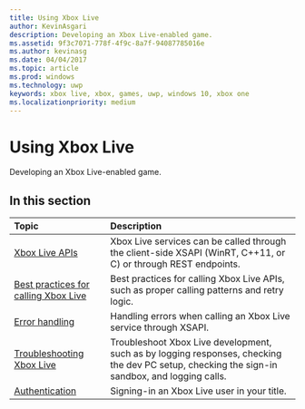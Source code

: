 ```yaml
---
title: Using Xbox Live
author: KevinAsgari
description: Developing an Xbox Live-enabled game.
ms.assetid: 9f3c7071-778f-4f9c-8a7f-94087785016e
ms.author: kevinasg
ms.date: 04/04/2017
ms.topic: article
ms.prod: windows
ms.technology: uwp
keywords: xbox live, xbox, games, uwp, windows 10, xbox one
ms.localizationpriority: medium
---
```


# Using Xbox Live

Developing an Xbox Live-enabled game.

## In this section

| Topic                                                                                                                                             | Description                                                                                                   |
|:--------------------------------------------------------------------------------------------------------------------------------------------------|:--------------------------------------------------------------------------------------------------------------|
| [Xbox Live APIs](xbox-live-apis.md) | Xbox Live services can be called through the client-side XSAPI (WinRT, C++11, or C) or through REST endpoints. |
| [Best practices for calling Xbox Live](best-practices/best-practices-for-calling-xbox-live.md) | Best practices for calling Xbox Live APIs, such as proper calling patterns and retry logic. |
| [Error handling](error-handling/error-handling.md) | Handling errors when calling an Xbox Live service through XSAPI. |
| [Troubleshooting Xbox Live](troubleshooting/troubleshooting.md) | Troubleshoot Xbox Live development, such as by logging responses, checking the dev PC setup, checking the sign-in sandbox, and logging calls. |
| [Authentication](auth/authentication.md) | Signing-in an Xbox Live user in your title. |
